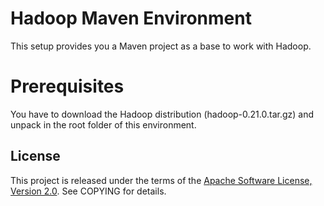 Hadoop Maven Environment
========================

This setup provides you a Maven project as a base to work with Hadoop.

Prerequisites
=============

You have to download the Hadoop distribution (hadoop-0.21.0.tar.gz) and
unpack in the root folder of this environment.

## License
This project is released under the terms of the [Apache Software License, Version 2.0](http://www.apache.org/licenses/LICENSE-2.0.html).
See COPYING for details.
